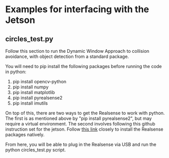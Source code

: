 # Examples for interfacing with the Jetson 

## circles_test.py
Follow this section to run the Dynamic Window Approach to collision avoidance, with object detection from a standard package.

You will need to pip install the following packages before running the code in python:
1. pip install opencv-python
2. pip install numpy
3. pip install matplotlib
4. pip install pyrealsense2
5. pip install imutils

On top of this, there are two ways to get the Realsense to work with python. The first is as mentioned above by "pip install pyrealsense2", but may require a virtual environment. The second involves following this github instruction set for the jetson. Follow [this link](https://dev.intelrealsense.com/docs/nvidia-jetson-tx2-installation) closely to install the Realsense packages natively.

From here, you will be able to plug in the Realsense via USB and run the python circles_test.py script.
